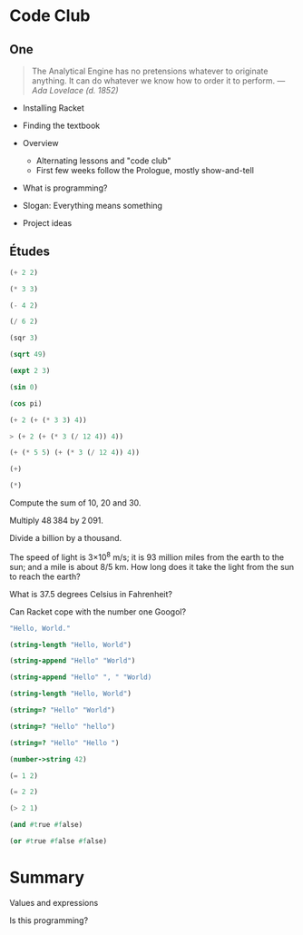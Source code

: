 # Code Club 

## One

> The Analytical Engine has no pretensions whatever to originate anything. It
> can do whatever we know how to order it to perform.
> — *Ada Lovelace (d. 1852)*


* Installing Racket

* Finding the textbook

* Overview

    - Alternating lessons and "code club"
    - First few weeks follow the Prologue, mostly show-and-tell

* What is programming?

* Slogan: Everything means something 

* Project ideas



Études
------

```scheme
(+ 2 2)
```

```scheme
(* 3 3)
```

```scheme
(- 4 2)
```

```scheme
(/ 6 2)
```

```scheme
(sqr 3)
```

```scheme
(sqrt 49)
```

```scheme
(expt 2 3)
```

```scheme
(sin 0)
```

```scheme
(cos pi)
```

```scheme
(+ 2 (+ (* 3 3) 4))
```

```scheme
> (+ 2 (+ (* 3 (/ 12 4)) 4))
```

```scheme
(+ (* 5 5) (+ (* 3 (/ 12 4)) 4))
```

```scheme
(+)
```

```scheme
(*)
```

Compute the sum of 10, 20 and 30.

Multiply 48&thinsp;384 by 2&thinsp;091.

Divide a billion by a thousand. 

The speed of light is 3&times;10<sup>8</sup> m/s; it is 93&nbsp;million miles
from the earth to the sun; and a mile is about 8/5&nbsp;km. How long does it
take the light from the sun to reach the earth?

What is 37.5 degrees Celsius in Fahrenheit?

Can Racket cope with the number one Googol?




```scheme
"Hello, World."
```
	
```scheme
(string-length "Hello, World")
```
	
```scheme
(string-append "Hello" "World")
```

```scheme
(string-append "Hello" ", " "World)
```

```scheme
(string-length "Hello, World")
```

```scheme
(string=? "Hello" "World")
```

```scheme
(string=? "Hello" "hello")
```

```scheme
(string=? "Hello" "Hello ")
```


```scheme
(number->string 42)
```

```scheme
(= 1 2)
```
	
```scheme
(= 2 2)
```
	
```scheme
(> 2 1)
```
	
```scheme
(and #true #false)
```

```scheme
(or #true #false #false)
```




# Summary

Values and expressions

Is this programming?

